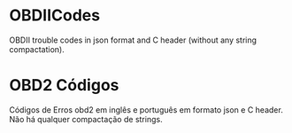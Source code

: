 # OBDIICodes
OBDII trouble codes in json format and C header (without any string compactation). 

# OBD2 Códigos
Códigos de Erros obd2 em inglês e português em formato json e C header. Não há qualquer compactação de strings.
